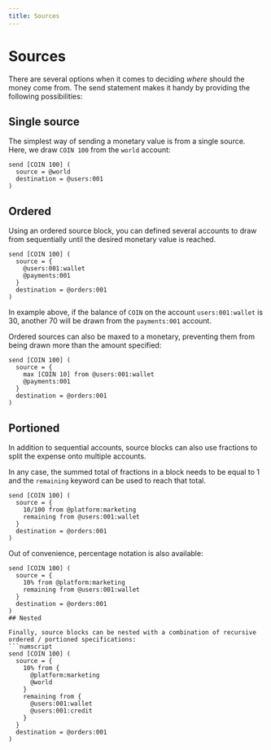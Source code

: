 ```yaml
---
title: Sources
---
```

# Sources
There are several options when it comes to deciding _where_ should the money come from. The send statement makes it handy by providing the following possibilities:

## Single source

The simplest way of sending a monetary value is from a single source. Here, we draw `COIN 100` from the `world` account:
```numscript
send [COIN 100] (
  source = @world
  destination = @users:001
)
```
## Ordered

Using an ordered source block, you can defined several accounts to draw from sequentially until the desired monetary value is reached.
```numscript
send [COIN 100] (
  source = {
    @users:001:wallet
    @payments:001
  }
  destination = @orders:001
)
```
In example above, if the balance of `COIN` on the account `users:001:wallet` is 30, another 70 will be drawn from the `payments:001` account.

Ordered sources can also be maxed to a monetary, preventing them from being drawn more than the amount specified:
```numscript
send [COIN 100] (
  source = {
    max [COIN 10] from @users:001:wallet
    @payments:001
  }
  destination = @orders:001
)
```
## Portioned

In addition to sequential accounts, source blocks can also use fractions to split the expense onto multiple accounts.

In any case, the summed total of fractions in a block needs to be equal to 1 and the `remaining` keyword can be used to reach that total.
```numscript
send [COIN 100] (
  source = {
    10/100 from @platform:marketing
    remaining from @users:001:wallet
  }
  destination = @orders:001
)
```
Out of convenience, percentage notation is also available:
```numscript
send [COIN 100] (
  source = {
    10% from @platform:marketing
    remaining from @users:001:wallet
  }
  destination = @orders:001
)
## Nested

Finally, source blocks can be nested with a combination of recursive ordered / portioned specifications:
```numscript
send [COIN 100] (
  source = {
    10% from {
      @platform:marketing
      @world
    }
    remaining from {
      @users:001:wallet
      @users:001:credit
    }
  }
  destination = @orders:001
)
```
